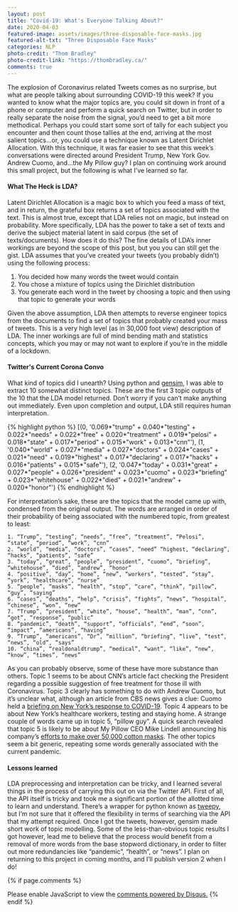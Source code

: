 ```yaml
---
layout: post
title: "Covid-19: What's Everyone Talking About?"
date: 2020-04-03
featured-image: assets/images/three-disposable-face-masks.jpg
featured-alt-txt: "Three Disposable Face Masks"
categories: NLP
photo-credit: "Thom Bradley"
photo-credit-link: "https://thombradley.ca/"
comments: true
---
```


The explosion of Coronavirus related Tweets comes as no surprise, but what are people talking about surrounding COVID-19 this week? If you wanted to know what the major topics are, you could sit down in front of a phone or computer and perform a quick search on Twitter, but in order to really separate the noise from the signal, you’d need to get a bit more methodical. Perhaps you could start some sort of tally for each subject you encounter and then count those tallies at the end, arriving at the most salient topics…or, you could use a technique known as Latent Dirichlet Allocation. With this technique, it was far easier to see that this week’s conversations were directed around President Trump, New York Gov. Andrew Cuomo, and…the My Pillow guy? I plan on continuing work around this small project, but the following is what I’ve learned so far.

#### What The Heck is LDA?

Latent Dirichlet Allocation is a magic box to which you feed a mass of text, and in return, the grateful box returns a set of topics associated with the text. This is almost true, except that LDA relies not on magic, but instead on probability. More specifically, LDA has the power to take a set of texts and derive the subject material latent in said corpus (the set of texts/documents). How does it do this? The fine details of LDA’s inner workings are beyond the scope of this post, but you you can still get the gist. LDA assumes that you’ve created your tweets (you probably didn’t) using the following process:

1. You decided how many words the tweet would contain
2. You chose a mixture of topics using the Dirichlet distribution
3. You generate each word in the tweet by choosing a topic and then using that topic to generate your words

Given the above assumption, LDA then attempts to reverse engineer topics from the documents to find a set of topics that probably created your mass of tweets. This is a very high level (as in 30,000 foot view) description of LDA. The inner workings are full of mind bending math and statistics concepts, which you may or may not want to explore if you’re in the middle of a lockdown.

#### Twitter's Current Corona Convo

What kind of topics did I unearth? Using python and [gensim](https://radimrehurek.com/gensim/), I was able to extract 10 somewhat distinct topics. These are the first 3 topic outputs of the 10 that the LDA model returned. Don’t worry if you can’t make anything out immediately. Even upon completion and output, LDA still requires human interpretation.

{% highlight python %}
[(0,
  '0.069*"trump" + 0.040*"testing" + 0.022*"needs" + 0.022*"free" + 0.020*"treatment" + 0.019*"pelosi" + 0.018*"state" + 0.017*"period" + 0.015*"work" + 0.013*"cnn"'),
 (1,
  '0.040*"world" + 0.027*"media" + 0.027*"doctors" + 0.024*"cases" + 0.021*"need" + 0.019*"highest" + 0.017*"declaring" + 0.017*"hacks" + 0.016*"patients" + 0.015*"safe"'),
 (2,
  '0.047*"today" + 0.031*"great" + 0.027*"people" + 0.026*"president" + 0.023*"cuomo" + 0.023*"briefing" + 0.023*"whitehouse" + 0.022*"died" + 0.021*"andrew" + 0.020*"honor"')
{% endhighlight %}

For interpretation’s sake, these are the topics that the model came up with, condensed from the original output. The words are arranged in order of their probability of being associated with the numbered topic, from greatest to least:

    1. “Trump”, “testing”, “needs”, “free”, “treatment”, “Pelosi”, “state”, “period”, “work”, “cnn”
    2. “world”, “media”, “doctors”, “cases”, “need” “highest, “declaring”, “hacks”, “patients”, “safe”
    3. “today”, “great”, “people”, “president”, “cuomo”, “briefing”, “whitehouse”, “died”, “andrew”, “honor”
    4. “positive”, “day”, “home”, “new”, “workers”, “tested”, “stay”, “york”, “healthcare”, “nurse”
    5. “people”, “masks”, “health”, “stop”, “care”, “think”, “pillow”, “guy”, “saying”
    6. “cases”, “deaths”, “help”, “crisis”, “fights”, “news”, “hospital”, “chinese”, “won”, “new”
    7. “Trump”, “president”, “white”, “house”, “health”, “man”, “cnn”, “got”, “response”, “public”
    8. “pandemic”, “death”, “support”, “officials”, “end”, “soon”, “impact”, “americans”, “having”
    9. “Trump”, “americans”, “Dr”, “million”, “briefing”, “live”, “test”, “news”, “old”, “says”
    10. “china”, “realdonaldtrump”, “medical”, “want”, “like”, “new”, “know”, “times”, “news”

As you can probably observe, some of these have more substance than others. Topic 1 seems to be about CNN’s article fact checking the President regarding a possible suggestion of free treatment for those ill with Coronavirus. Topic 3 clearly has something to do with Andrew Cuomo, but it’s unclear what, although an article from CBS news gives a clue: Cuomo held a [briefing on New York’s response to COVID-19](https://www.cbsnews.com/news/new-york-governor-andrew-cuomo-coronavirus-briefing-on-covid-19-response-watch-live-stream-today-2020-03-28/). Topic 4 appears to be about New York’s healthcare workers, testing and staying home. A strange couple of words came up in topic 5, “pillow guy”. A quick search revealed that topic 5 is likely to be about My Pillow CEO Mike Lindell announcing his company’s [efforts to make over 50,000 cotton masks](https://people.com/politics/how-my-pillow-ceo-mike-lindell-president-trump-became-friends/). The other topics seem a bit generic, repeating some words generally associated with the current pandemic.

#### Lessons learned

LDA preprocessing and interpretation can be tricky, and I learned several things in the process of carrying this out on via the Twitter API. First of all, the API itself is tricky and took me a significant portion of the allotted time to learn and understand. There’s a wrapper for python known as [tweepy](http://www.tweepy.org/), but I’m not sure that it offered the flexibility in terms of searching via the API that my attempt required. Once I got the tweets, however, gensim made short work of topic modelling. Some of the less-than-obvious topic results I got however, lead me to believe that the process would benefit from a removal of more words from the base stopword dictionary, in order to filter out more redundancies like “pandemic”, “health”, or “news”. I plan on returning to this project in coming months, and I’ll publish version 2 when I do!

{% if page.comments %}
<div id="disqus_thread"></div>
<script>

	var disqus_config = function () {
	this.page.url = "{{ "the-tech-job-hiring-landscape.html" | absolute_url}}";  // Replace PAGE_URL with your page's canonical URL variable
	this.page.identifier = "{{ page.title }}"; // Replace PAGE_IDENTIFIER with your page's unique identifier variable
	};
	(function() { // DON'T EDIT BELOW THIS LINE
		var d = document, s = d.createElement('script');
		s.src = 'https://josemarquez.disqus.com/embed.js';
		s.setAttribute('data-timestamp', +new Date());
		(d.head || d.body).appendChild(s);
	})();
</script>
<noscript>Please enable JavaScript to view the <a href="https://disqus.com/?ref_noscript">comments powered by Disqus.</a></noscript>
{% endif %}
